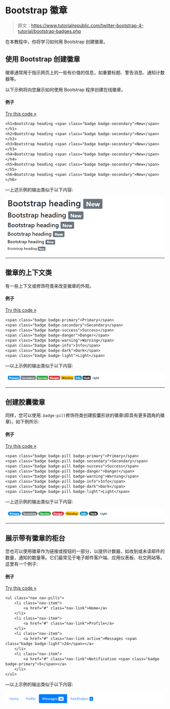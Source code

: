 # Bootstrap 徽章

> 原文：<https://www.tutorialrepublic.com/twitter-bootstrap-4-tutorial/bootstrap-badges.php>

在本教程中，你将学习如何用 Bootstrap 创建徽章。

## 使用 Bootstrap 创建徽章

徽章通常用于指示网页上的一些有价值的信息，如重要标题、警告消息、通知计数器等。

以下示例将向您展示如何使用 Bootstrap 程序创建在线徽章。

#### 例子

[Try this code »](../codelab.php?topic=bootstrap-4&file=badges "Try this code using online Editor")

```
<h1>Bootstrap heading <span class="badge badge-secondary">New</span></h1>
<h2>Bootstrap heading <span class="badge badge-secondary">New</span></h2>
<h3>Bootstrap heading <span class="badge badge-secondary">New</span></h3>
<h4>Bootstrap heading <span class="badge badge-secondary">New</span></h4>
<h5>Bootstrap heading <span class="badge badge-secondary">New</span></h5>
<h6>Bootstrap heading <span class="badge badge-secondary">New</span></h6>
```

—上述示例的输出类似于以下内容:

[![Bootstrap Badges](img/d66cfc13a4b8838318db6fee849ec433.png)](../codelab.php?topic=bootstrap-4&file=badges) 

* * *

## 徽章的上下文类

有一些上下文或修饰符类来改变徽章的外观。

#### 例子

[Try this code »](../codelab.php?topic=bootstrap-4&file=badges-emphasis-classes "Try this code using online Editor")

```
<span class="badge badge-primary">Primary</span>
<span class="badge badge-secondary">Secondary</span>
<span class="badge badge-success">Success</span>
<span class="badge badge-danger">Danger</span>
<span class="badge badge-warning">Warning</span>
<span class="badge badge-info">Info</span>
<span class="badge badge-dark">Dark</span>
<span class="badge badge-light">Light</span>
```

—以上示例的输出类似于以下内容:

[![Bootstrap Badges Emphasis Classes](img/f42162a3b4240b4c0b82f6f75f24f634.png)](../codelab.php?topic=bootstrap-4&file=badges-emphasis-classes) 

* * *

## 创建胶囊徽章

同样，您可以使用`.badge-pill`修饰符类创建胶囊形状的徽章(即具有更多圆角的徽章)，如下例所示:

#### 例子

[Try this code »](../codelab.php?topic=bootstrap-4&file=pill-badges "Try this code using online Editor")

```
<span class="badge badge-pill badge-primary">Primary</span>
<span class="badge badge-pill badge-secondary">Secondary</span>
<span class="badge badge-pill badge-success">Success</span>
<span class="badge badge-pill badge-danger">Danger</span>
<span class="badge badge-pill badge-warning">Warning</span>
<span class="badge badge-pill badge-info">Info</span>
<span class="badge badge-pill badge-dark">Dark</span>
<span class="badge badge-pill badge-light">Light</span>
```

—上述示例的输出类似于以下内容:

[![Bootstrap Pill Badges](img/da6518c6a2a630591f5e9ff263f86edb.png)](../codelab.php?topic=bootstrap-4&file=pill-badges) 

* * *

## 展示带有徽章的柜台

您也可以使用徽章作为链接或按钮的一部分，以提供计数器，如收到或未读邮件的数量，通知的数量等。它们最常见于电子邮件客户端、应用仪表板、社交网站等。这里有一个例子:

#### 例子

[Try this code »](../codelab.php?topic=bootstrap-4&file=badges-inside-nav "Try this code using online Editor")

```
<ul class="nav nav-pills">
    <li class="nav-item">
        <a href="#" class="nav-link">Home</a>
    </li>
    <li class="nav-item">
        <a href="#" class="nav-link">Profile</a>
    </li>
    <li class="nav-item">
        <a href="#" class="nav-link active">Messages <span class="badge badge-light">24</span></a>
    </li>
    <li class="nav-item">
        <a href="#" class="nav-link">Notification <span class="badge badge-primary">5</span></a>
    </li>
</ul>
```

—以上示例的输出类似于以下内容:

[![Bootstrap Badges inside Nav](img/fdb51e05a504b952bf726c2b34b39b37.png)](../codelab.php?topic=bootstrap-4&file=badges-inside-nav)